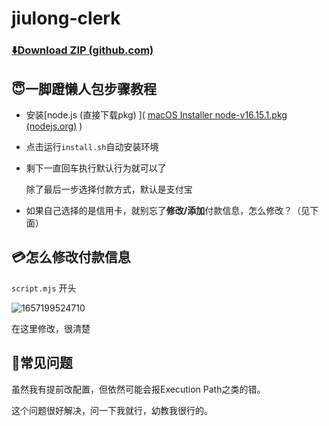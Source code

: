 # jiulong-clerk

### [⬇️Download ZIP (github.com)](https://github.com/MoShian90s/jiulong-clerk/archive/refs/heads/main.zip) 

## 😇一脚蹬懒人包步骤教程

* 安装[node.js (直接下载pkg) ]( [macOS Installer  node-v16.15.1.pkg (nodejs.org)](https://nodejs.org/dist/v16.15.1/node-v16.15.1.pkg) )

* 点击运行`install.sh`自动安装环境

* 剩下一直回车执行默认行为就可以了

  除了最后一步选择付款方式，默认是支付宝

* 如果自己选择的是信用卡，就别忘了**修改/添加**付款信息，怎么修改？（见下面）

## 💳怎么修改付款信息

`script.mjs` 开头

![1657199524710](http://tva1.sinaimg.cn/large/006hPLGily1h3yo7y3pszj30g307241m.jpg)

在这里修改，很清楚

## 🤔常见问题

虽然我有提前改配置，但依然可能会报Execution Path之类的错。

这个问题很好解决，问一下我就行，幼教我很行的。